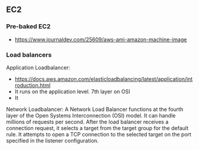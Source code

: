 ## EC2

### Pre-baked EC2
* https://www.journaldev.com/25609/aws-ami-amazon-machine-image

### Load balancers
Application Loadbalancer:

* https://docs.aws.amazon.com/elasticloadbalancing/latest/application/introduction.html
* It runs on the application level. 7th layer on OSI
* It

Network Loadbalancer:
A Network Load Balancer functions at the fourth layer of the Open Systems Interconnection (OSI) model. It can handle millions of requests per second. After the load balancer receives a connection request, it selects a target from the target group for the default rule. It attempts to open a TCP connection to the selected target on the port specified in the listener configuration.
